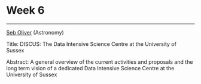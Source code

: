 # Week 6
-----
[Seb Oliver](http://www.sussex.ac.uk/profiles/91548) (Astronomy)

Title:
DISCUS: The Data Intensive Science Centre at the University of Sussex

Abstract:
A general overview of the current activities and proposals and the long term vision of
a dedicated Data Intensive Science Centre at the University of Sussex
